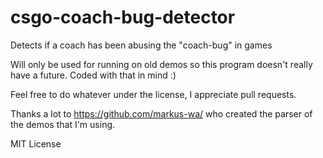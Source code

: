 # csgo-coach-bug-detector
Detects if a coach has been abusing the "coach-bug" in games

Will only be used for running on old demos so this program doesn't really have a future. Coded with that in mind :)

Feel free to do whatever under the license, I appreciate pull requests.

Thanks a lot to https://github.com/markus-wa/ who created the parser of the demos that I'm using.

MIT License
